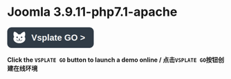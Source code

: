 # Joomla 3.9.11-php7.1-apache

<a href="https://www.vsplate.com/?docker-compose=https://github.com/vsplate/dcenvs/joomla/3.9.11-php7.1-apache"><img alt="VSPLATE GO" src="https://raw.githubusercontent.com/vsplate/images/master/vsgo_btn.png" width="200px"></a>

**Click the `VSPLATE GO` button to launch a demo online / 点击`VSPLATE GO`按钮创建在线环境**